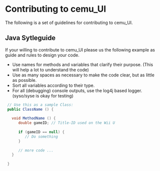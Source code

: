 # Contributing to cemu_UI
The following is a set of guidelines for contributing to cemu_UI.

## Java Sytleguide
If your willing to contribute to cemu_UI please us the following example as guide and rules to design your code.
* Use names for methods and variables that clarify their purpose. (This will help a lot to understand the code)
* Use as many spaces as necessary to make the code clear, but as little as possible.
* Sort all variables according to their type.
* For all (debugging) console outputs, use the log4j based logger. (syso/syse is okay for testing)

 ```java
  // Use this as a sample Class:
  public ClassName () {
    
    void MethodName () {
       double gameID; // Title-ID used on the Wii U
       
       if (gameID == null) {
          // Do something
       }
       
       // more code ...
    }
    
  }

  ```
